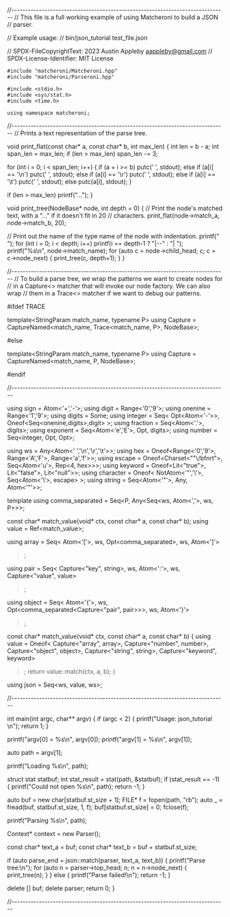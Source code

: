 //------------------------------------------------------------------------------
// This file is a full working example of using Matcheroni to build a JSON
// parser.

// Example usage:
// bin/json_tutorial test_file.json

// SPDX-FileCopyrightText:  2023 Austin Appleby <aappleby@gmail.com>
// SPDX-License-Identifier: MIT License

```
#include "matcheroni/Matcheroni.hpp"
#include "matcheroni/Parseroni.hpp"

#include <stdio.h>
#include <sys/stat.h>
#include <time.h>

using namespace matcheroni;
```

//------------------------------------------------------------------------------
// Prints a text representation of the parse tree.

void print_flat(const char* a, const char* b, int max_len) {
  int len = b - a;
  int span_len = max_len;
  if (len > max_len) span_len -= 3;

  for (int i = 0; i < span_len; i++) {
    if      (a + i >= b)   putc(' ',  stdout);
    else if (a[i] == '\n') putc(' ',  stdout);
    else if (a[i] == '\r') putc(' ',  stdout);
    else if (a[i] == '\t') putc(' ',  stdout);
    else                   putc(a[i], stdout);
  }

  if (len > max_len) printf("...");
}

void print_tree(NodeBase* node, int depth = 0) {
  // Print the node's matched text, with a "..." if it doesn't fit in 20
  // characters.
  print_flat(node->match_a, node->match_b, 20);

  // Print out the name of the type name of the node with indentation.
  printf("   ");
  for (int i = 0; i < depth; i++) printf(i == depth-1 ? "|--" : "|  ");
  printf("%s\n", node->match_name);
  for (auto c = node->child_head; c; c = c->node_next) {
    print_tree(c, depth+1);
  }
}

//------------------------------------------------------------------------------
// To build a parse tree, we wrap the patterns we want to create nodes for
// in a Capture<> matcher that will invoke our node factory. We can also wrap
// them in a Trace<> matcher if we want to debug our patterns.

#ifdef TRACE

template<StringParam match_name, typename P>
using Capture = CaptureNamed<match_name, Trace<match_name, P>, NodeBase>;

#else

template<StringParam match_name, typename P>
using Capture = CaptureNamed<match_name, P, NodeBase>;

#endif

//------------------------------------------------------------------------------

using sign      = Atom<'+','-'>;
using digit     = Range<'0','9'>;
using onenine   = Range<'1','9'>;
using digits    = Some<digit>;
using integer   = Seq< Opt<Atom<'-'>>, Oneof<Seq<onenine,digits>,digit> >;
using fraction  = Seq<Atom<'.'>, digits>;
using exponent  = Seq<Atom<'e','E'>, Opt<sign>, digits>;
using number    = Seq<integer, Opt<fraction>, Opt<exponent>>;

using ws        = Any<Atom<' ','\n','\r','\t'>>;
using hex       = Oneof<Range<'0','9'>, Range<'A','F'>, Range<'a','f'>>;
using escape    = Oneof<Charset<"\"\\/bfnrt">, Seq<Atom<'u'>, Rep<4, hex>>>;
using keyword   = Oneof<Lit<"true">, Lit<"false">, Lit<"null">>;
using character = Oneof< NotAtom<'"','\\'>, Seq<Atom<'\\'>, escape> >;
using string    = Seq<Atom<'"'>, Any<character>, Atom<'"'>>;

template<typename P>
using comma_separated = Seq<P, Any<Seq<ws, Atom<','>, ws, P>>>;

const char* match_value(void* ctx, const char* a, const char* b);
using value = Ref<match_value>;

using array =
Seq<
  Atom<'['>,
  ws,
  Opt<comma_separated<value>>,
  ws,
  Atom<']'>
>;

using pair =
Seq<
  Capture<"key", string>,
  ws,
  Atom<':'>,
  ws,
  Capture<"value", value>
>;

using object =
Seq<
  Atom<'{'>,
  ws,
  Opt<comma_separated<Capture<"pair", pair>>>,
  ws,
  Atom<'}'>
>;

const char* match_value(void* ctx, const char* a, const char* b) {
  using value =
  Oneof<
    Capture<"array",   array>,
    Capture<"number",  number>,
    Capture<"object",  object>,
    Capture<"string",  string>,
    Capture<"keyword", keyword>
  >;
  return value::match(ctx, a, b);
}

using json = Seq<ws, value, ws>;

//------------------------------------------------------------------------------

int main(int argc, char** argv) {
  if (argc < 2) {
    printf("Usage: json_tutorial <filename>\n");
    return 1;
  }

  printf("argv[0] = %s\n", argv[0]);
  printf("argv[1] = %s\n", argv[1]);

  auto path = argv[1];

  printf("Loading %s\n", path);

  struct stat statbuf;
  int stat_result = stat(path, &statbuf);
  if (stat_result == -1) {
    printf("Could not open %s\n", path);
    return -1;
  }

  auto buf = new char[statbuf.st_size + 1];
  FILE* f = fopen(path, "rb");
  auto _ = fread(buf, statbuf.st_size, 1, f);
  buf[statbuf.st_size] = 0;
  fclose(f);


  printf("Parsing %s\n", path);

  Context* context = new Parser();

  const char* text_a = buf;
  const char* text_b = buf + statbuf.st_size;

  if (auto parse_end = json::match(parser, text_a, text_b)) {
    printf("Parse tree:\n");
    for (auto n = parser->top_head; n; n = n->node_next) {
      print_tree(n);
    }
  }
  else {
    printf("Parse failed!\n");
    return -1;
  }

  delete [] buf;
  delete parser;
  return 0;
}

//------------------------------------------------------------------------------
